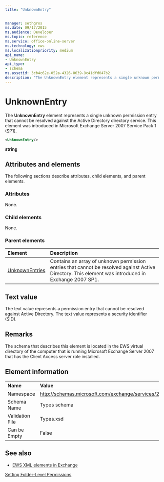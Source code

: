 ```yaml
---
title: "UnknownEntry"
 
 
manager: sethgros
ms.date: 09/17/2015
ms.audience: Developer
ms.topic: reference
ms.service: office-online-server
ms.technology: ews
ms.localizationpriority: medium
api_name:
- UnknownEntry
api_type:
- schema
ms.assetid: 3cb4c62e-052a-4326-8639-8c41dfd047b2
description: "The UnknownEntry element represents a single unknown permission entry that cannot be resolved against the Active Directory directory service. This element was introduced in Microsoft Exchange Server 2007 Service Pack 1 (SP1)."
---
```


# UnknownEntry

The **UnknownEntry** element represents a single unknown permission entry that cannot be resolved against the Active Directory directory service. This element was introduced in Microsoft Exchange Server 2007 Service Pack 1 (SP1). 
  
```xml
<UnknownEntry/>
```

 **string**
## Attributes and elements

The following sections describe attributes, child elements, and parent elements.
  
### Attributes

None.
  
### Child elements

None.
  
### Parent elements

|**Element**|**Description**|
|:-----|:-----|
|[UnknownEntries](unknownentries.md) <br/> |Contains an array of unknown permission entries that cannot be resolved against Active Directory. This element was introduced in Exchange 2007 SP1.  <br/> |
   
## Text value

The text value represents a permission entry that cannot be resolved against Active Directory. The text value represents a security identifier (SID).
  
## Remarks

The schema that describes this element is located in the EWS virtual directory of the computer that is running Microsoft Exchange Server 2007 that has the Client Access server role installed.
  
## Element information

|**Name**|**Value**|
|:-----|:-----|
|Namespace  <br/> |http://schemas.microsoft.com/exchange/services/2006/types  <br/> |
|Schema Name  <br/> |Types schema  <br/> |
|Validation File  <br/> |Types.xsd  <br/> |
|Can be Empty  <br/> |False  <br/> |
   
## See also



- [EWS XML elements in Exchange](ews-xml-elements-in-exchange.md)


[Setting Folder-Level Permissions](https://msdn.microsoft.com/library/c7530e86-5112-401c-b10a-9c054ae59f07%28Office.15%29.aspx)

